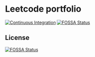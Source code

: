 # Leetcode portfolio
[![Continuous Integration](https://github.com/serhioli/leetcode/actions/workflows/ci.yml/badge.svg?branch=main&event=push)](https://github.com/serhioli/leetcode/actions/workflows/ci.yml)
[![FOSSA Status](https://app.fossa.com/api/projects/git%2Bgithub.com%2Fserhioli%2Fleetcode.svg?type=shield)](https://app.fossa.com/projects/git%2Bgithub.com%2Fserhioli%2Fleetcode?ref=badge_shield)

## License
[![FOSSA Status](https://app.fossa.com/api/projects/git%2Bgithub.com%2Fserhioli%2Fleetcode.svg?type=large)](https://app.fossa.com/projects/git%2Bgithub.com%2Fserhioli%2Fleetcode?ref=badge_large)
